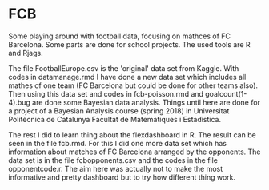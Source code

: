 # FCB

Some playing around with football data, focusing on mathces of FC Barcelona. Some parts are done for school projects. The used tools are R and Rjags.

The file FootballEurope.csv is the 'original' data set from Kaggle. With codes in datamanage.rmd I have done a new data set which includes all mathes of one team (FC Barcelona but could be done for other teams also). Then using this data set and codes in fcb-poisson.rmd and goalcount(1-4).bug are done some Bayesian data analysis. Things until here are done for a project of a Bayesian Analysis course (spring 2018) in Universitat Politècnica de Catalunya Facultat de Matemàtiques i Estadìstica.

The rest I did to learn thing about the flexdashboard in R. The result can be seen in the file fcb.rmd. For this I did one more data set which has information about matches of FC Barcelona arranged by the opponents. The data set is in the file fcbopponents.csv and the codes in the file opponentcode.r. The aim here was actually not to make the most informative and pretty dashboard but to try how different thing work.
